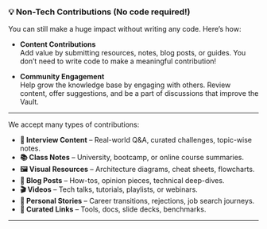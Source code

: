 ### 💡 **Non-Tech Contributions (No code required!)**

You can still make a huge impact without writing any code. Here’s how:

-   **Content Contributions**  
    Add value by submitting resources, notes, blog posts, or guides. You don’t need to write code to make a meaningful contribution!

-   **Community Engagement**  
    Help grow the knowledge base by engaging with others. Review content, offer suggestions, and be a part of discussions that improve the Vault.

---

We accept many types of contributions:

-   **🧠 Interview Content** – Real-world Q&A, curated challenges, topic-wise notes.
-   **📚 Class Notes** – University, bootcamp, or online course summaries.
-   **🖼️ Visual Resources** – Architecture diagrams, cheat sheets, flowcharts.
-   **📖 Blog Posts** – How-tos, opinion pieces, technical deep-dives.
-   **🎬 Videos** – Tech talks, tutorials, playlists, or webinars.
-   **📖 Personal Stories** – Career transitions, rejections, job search journeys.
-   **🔗 Curated Links** – Tools, docs, slide decks, benchmarks.

---
